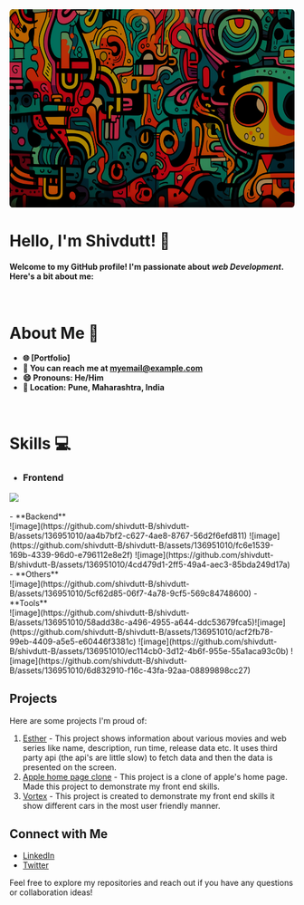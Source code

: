 <img src="https://raw.githubusercontent.com/shivdutt-B/shivdutt-B/main/up_poster-modified.png" alt="Alt text" height="350" width="100%" style="border-radius: 100;">

# **Hello, I'm Shivdutt! 👋** 
<h4>Welcome to my GitHub profile! I'm passionate about <i>web Development</i>. Here's a bit about me:</h4>
</br>

# About Me 🤏
- **🌐 [Portfolio]**
- **📧 You can reach me at [myemail@example.com](mailto:shivdutt059@gmail.com)**
- **😄 Pronouns: He/Him**
- **📍 Location: Pune, Maharashtra, India**
</br>

# Skills 💻 

- <h3>Frontend</h3>
<p>
  <a href="https://skillicons.dev">
    <img src="https://skillicons.dev/icons?i=git,kubernetes,docker,c,vim" />
  </a>
</p>
- **Backend** <br>
![image](https://github.com/shivdutt-B/shivdutt-B/assets/136951010/aa4b7bf2-c627-4ae8-8767-56d2f6efd811) ![image](https://github.com/shivdutt-B/shivdutt-B/assets/136951010/fc6e1539-169b-4339-96d0-e796112e8e2f)
![image](https://github.com/shivdutt-B/shivdutt-B/assets/136951010/4cd479d1-2ff5-49a4-aec3-85bda249d17a)
- **Others** <br>
![image](https://github.com/shivdutt-B/shivdutt-B/assets/136951010/5cf62d85-06f7-4a78-9cf5-569c84748600)
- **Tools** <br>
![image](https://github.com/shivdutt-B/shivdutt-B/assets/136951010/58add38c-a496-4955-a644-ddc53679fca5)![image](https://github.com/shivdutt-B/shivdutt-B/assets/136951010/acf2fb78-99eb-4409-a5e5-e60446f3381c) ![image](https://github.com/shivdutt-B/shivdutt-B/assets/136951010/ec114cb0-3d12-4b6f-955e-55a1aca93c0b) ![image](https://github.com/shivdutt-B/shivdutt-B/assets/136951010/6d832910-f16c-43fa-92aa-08899898cc27) 





## Projects

Here are some projects I'm proud of:

1. [Esther](https://quad-phi.vercel.app/) - This project shows information about various movies and web series like name, description, run time, release data etc. It uses third party api (the api's are little 
   slow) to fetch data and then the data is presented on the screen. 
2. [Apple home page clone](https://appleclone-sable.vercel.app/) - This project is a clone of apple's home page. Made this project to demonstrate my front end skills.
3. [Vortex](https://quad-phi.vercel.app/) - This project is created to demonstrate my front end skills it show different cars in the most user friendly manner. 

## Connect with Me

- [LinkedIn](https://www.linkedin.com/in/shivdutt-bhadakwad-07a462280/)
- [Twitter](https://twitter.com/shivdutt059)

Feel free to explore my repositories and reach out if you have any questions or collaboration ideas!

